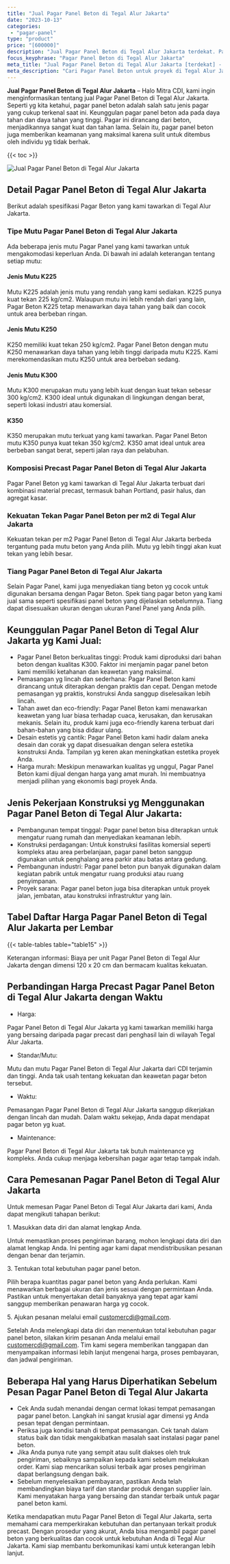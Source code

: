 ```yaml
---
title: "Jual Pagar Panel Beton di Tegal Alur Jakarta"
date: "2023-10-13"
categories:
 - "pagar-panel"
type: "product"
price: "[600000]"
description: "Jual Pagar Panel Beton di Tegal Alur Jakarta terdekat. Pagar Panel Beton ini sering digunakan dalam proyek pembangunan sebagai pembatas area yang kuat dan awet. Kontak kami untuk mendapatkan lebih lanjut."
focus_keyphrase: "Pagar Panel Beton di Tegal Alur Jakarta"
meta_title: "Jual Pagar Panel Beton di Tegal Alur Jakarta [terdekat] - CDI"
meta_description: "Cari Pagar Panel Beton untuk proyek di Tegal Alur Jakarta? Kami menyediakan Pagar Panel Beton yang berkualitas untuk pagar lahan. Segera dapatkan penawaran terbaik sekarang."
---
```


**Jual Pagar Panel Beton di Tegal Alur Jakarta** – Halo Mitra CDI, kami ingin menginformasikan tentang jual Pagar Panel Beton di Tegal Alur Jakarta. Seperti yg kita ketahui, pagar panel beton adalah salah satu jenis pagar yang cukup terkenal saat ini. Keunggulan pagar panel beton ada pada daya tahan dan daya tahan yang tinggi. Pagar ini dirancang dari beton, menjadikannya sangat kuat dan tahan lama. Selain itu, pagar panel beton juga memberikan keamanan yang maksimal karena sulit untuk ditembus oleh individu yg tidak berhak.

{{< toc >}}

![Jual Pagar Panel Beton di Tegal Alur Jakarta](/images/pagar-panel/pagar-panel-11.jpg)

## Detail Pagar Panel Beton di Tegal Alur Jakarta

Berikut adalah spesifikasi Pagar Beton yang kami tawarkan di Tegal Alur Jakarta.

### Tipe Mutu Pagar Panel Beton di Tegal Alur Jakarta

Ada beberapa jenis mutu Pagar Panel yang kami tawarkan untuk mengakomodasi keperluan Anda. Di bawah ini adalah keterangan tentang setiap mutu:

#### Jenis Mutu K225

Mutu K225 adalah jenis mutu yang rendah yang kami sediakan. K225 punya kuat tekan 225 kg/cm2. Walaupun mutu ini lebih rendah dari yang lain, Pagar Beton K225 tetap menawarkan daya tahan yang baik dan cocok untuk area berbeban ringan.

#### Jenis Mutu K250

K250 memiliki kuat tekan 250 kg/cm2. Pagar Panel Beton dengan mutu K250 menawarkan daya tahan yang lebih tinggi daripada mutu K225. Kami merekomendasikan mutu K250 untuk area berbeban sedang.

#### Jenis Mutu K300

Mutu K300 merupakan mutu yang lebih kuat dengan kuat tekan sebesar 300 kg/cm2. K300 ideal untuk digunakan di lingkungan dengan berat, seperti lokasi industri atau komersial.

#### K350

K350 merupakan mutu terkuat yang kami tawarkan. Pagar Panel Beton mutu K350 punya kuat tekan 350 kg/cm2. K350 amat ideal untuk area berbeban sangat berat, seperti jalan raya dan pelabuhan.

### Komposisi Precast Pagar Panel Beton di Tegal Alur Jakarta

Pagar Panel Beton yg kami tawarkan di Tegal Alur Jakarta terbuat dari kombinasi material precast, termasuk bahan Portland, pasir halus, dan agregat kasar.

### Kekuatan Tekan Pagar Panel Beton per m2 di Tegal Alur Jakarta

Kekuatan tekan per m2 Pagar Panel Beton di Tegal Alur Jakarta berbeda tergantung pada mutu beton yang Anda pilih. Mutu yg lebih tinggi akan kuat tekan yang lebih besar.

### Tiang Pagar Panel Beton di Tegal Alur Jakarta

Selain Pagar Panel, kami juga menyediakan tiang beton yg cocok untuk digunakan bersama dengan Pagar Beton. Spek tiang pagar beton yang kami jual sama seperti spesifikasi panel beton yang dijelaskan sebelumnya. Tiang dapat disesuaikan ukuran dengan ukuran Panel Panel yang Anda pilih.

## Keunggulan Pagar Panel Beton di Tegal Alur Jakarta yg Kami Jual:

*   Pagar Panel Beton berkualitas tinggi: Produk kami diproduksi dari bahan beton dengan kualitas K300. Faktor ini menjamin pagar panel beton kami memiliki ketahanan dan keawetan yang maksimal.
*   Pemasangan yg lincah dan sederhana: Pagar Panel Beton kami dirancang untuk diterapkan dengan praktis dan cepat. Dengan metode pemasangan yg praktis, konstruksi Anda sanggup diselesaikan lebih lincah.
*   Tahan awet dan eco-friendly: Pagar Panel Beton kami menawarkan keawetan yang luar biasa terhadap cuaca, kerusakan, dan kerusakan mekanis. Selain itu, produk kami juga eco-friendly karena terbuat dari bahan-bahan yang bisa didaur ulang.
*   Desain estetis yg cantik: Pagar Panel Beton kami hadir dalam aneka desain dan corak yg dapat disesuaikan dengan selera estetika konstruksi Anda. Tampilan yg keren akan meningkatkan estetika proyek Anda.
*   Harga murah: Meskipun menawarkan kualitas yg unggul, Pagar Panel Beton kami dijual dengan harga yang amat murah. Ini membuatnya menjadi pilihan yang ekonomis bagi proyek Anda.

## Jenis Pekerjaan Konstruksi yg Menggunakan Pagar Panel Beton di Tegal Alur Jakarta:

*   Pembangunan tempat tinggal: Pagar panel beton bisa diterapkan untuk mengatur ruang rumah dan menyediakan keamanan lebih.
*   Konstruksi perdagangan: Untuk konstruksi fasilitas komersial seperti kompleks atau area perbelanjaan, pagar panel beton sanggup digunakan untuk penghalang area parkir atau batas antara gedung.
*   Pembangunan industri: Pagar panel beton pun banyak digunakan dalam kegiatan pabrik untuk mengatur ruang produksi atau ruang penyimpanan.
*   Proyek sarana: Pagar panel beton juga bisa diterapkan untuk proyek jalan, jembatan, atau konstruksi infrastruktur yang lain.

## Tabel Daftar Harga Pagar Panel Beton di Tegal Alur Jakarta per Lembar

{{< table-tables table="table15" >}}

Keterangan informasi: Biaya per unit Pagar Panel Beton di Tegal Alur Jakarta dengan dimensi 120 x 20 cm dan bermacam kualitas kekuatan.

## Perbandingan Harga Precast Pagar Panel Beton di Tegal Alur Jakarta dengan Waktu

*   Harga:

Pagar Panel Beton di Tegal Alur Jakarta yg kami tawarkan memiliki harga yang bersaing daripada pagar precast dari penghasil lain di wilayah Tegal Alur Jakarta.
*   Standar/Mutu:

Mutu dan mutu Pagar Panel Beton di Tegal Alur Jakarta dari CDI terjamin dan tinggi. Anda tak usah tentang kekuatan dan keawetan pagar beton tersebut.
*   Waktu:

Pemasangan Pagar Panel Beton di Tegal Alur Jakarta sanggup dikerjakan dengan lincah dan mudah. Dalam waktu sekejap, Anda dapat mendapat pagar beton yg kuat.
*   Maintenance:

Pagar Panel Beton di Tegal Alur Jakarta tak butuh maintenance yg kompleks. Anda cukup menjaga kebersihan pagar agar tetap tampak indah.

## Cara Pemesanan Pagar Panel Beton di Tegal Alur Jakarta

Untuk memesan Pagar Panel Beton di Tegal Alur Jakarta dari kami, Anda dapat mengikuti tahapan berikut:

1\.  Masukkan data diri dan alamat lengkap Anda.

Untuk memastikan proses pengiriman barang, mohon lengkapi data diri dan alamat lengkap Anda. Ini penting agar kami dapat mendistribusikan pesanan dengan benar dan terjamin.

3\.  Tentukan total kebutuhan pagar panel beton.

Pilih berapa kuantitas pagar panel beton yang Anda perlukan. Kami menawarkan berbagai ukuran dan jenis sesuai dengan permintaan Anda. Pastikan untuk menyertakan detail banyaknya yang tepat agar kami sanggup memberikan penawaran harga yg cocok.

5\.  Ajukan pesanan melalui email customercdi@gmail.com.

Setelah Anda melengkapi data diri dan menentukan total kebutuhan pagar panel beton, silakan kirim pesanan Anda melalui email customercdi@gmail.com. Tim kami segera memberikan tanggapan dan menyampaikan informasi lebih lanjut mengenai harga, proses pembayaran, dan jadwal pengiriman.

## Beberapa Hal yang Harus Diperhatikan Sebelum Pesan Pagar Panel Beton di Tegal Alur Jakarta

*   Cek Anda sudah menandai dengan cermat lokasi tempat pemasangan pagar panel beton. Langkah ini sangat krusial agar dimensi yg Anda pesan tepat dengan permintaan.
*   Periksa juga kondisi tanah di tempat pemasangan. Cek tanah dalam status baik dan tidak mengakibatkan masalah saat instalasi pagar panel beton.
*   Jika Anda punya rute yang sempit atau sulit diakses oleh truk pengiriman, sebaiknya sampaikan kepada kami sebelum melakukan order. Kami siap mencarikan solusi terbaik agar proses pengiriman dapat berlangsung dengan baik.
*   Sebelum menyelesaikan pembayaran, pastikan Anda telah membandingkan biaya tarif dan standar produk dengan supplier lain. Kami menyatakan harga yang bersaing dan standar terbaik untuk pagar panel beton kami.

Ketika mendapatkan mutu Pagar Panel Beton di Tegal Alur Jakarta, serta memahami cara memperkirakan kebutuhan dan pertanyaan terkait produk precast. Dengan prosedur yang akurat, Anda bisa mengambil pagar panel beton yang berkualitas dan cocok untuk kebutuhan Anda di Tegal Alur Jakarta. Kami siap membantu berkomunikasi kami untuk keterangan lebih lanjut.